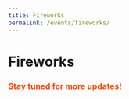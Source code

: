 ```yaml
---
title: Fireworks
permalink: /events/fireworks/
---
```


# Fireworks
### <font color="orangered"><b>Stay tuned for more updates!</b></font>
